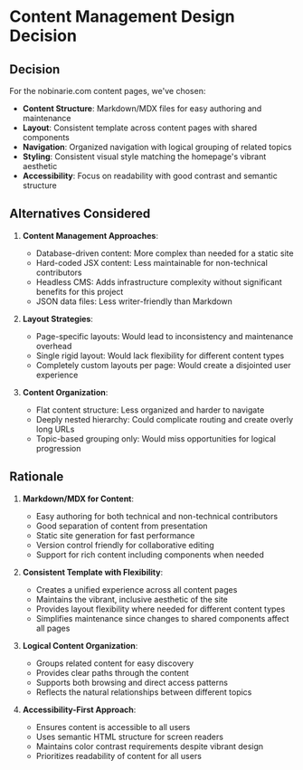 # Content Management Design Decision

## Decision

For the nobinarie.com content pages, we've chosen:

- **Content Structure**: Markdown/MDX files for easy authoring and maintenance
- **Layout**: Consistent template across content pages with shared components
- **Navigation**: Organized navigation with logical grouping of related topics
- **Styling**: Consistent visual style matching the homepage's vibrant aesthetic
- **Accessibility**: Focus on readability with good contrast and semantic structure

## Alternatives Considered

1. **Content Management Approaches**:
   - Database-driven content: More complex than needed for a static site
   - Hard-coded JSX content: Less maintainable for non-technical contributors
   - Headless CMS: Adds infrastructure complexity without significant benefits for this project
   - JSON data files: Less writer-friendly than Markdown

2. **Layout Strategies**:
   - Page-specific layouts: Would lead to inconsistency and maintenance overhead
   - Single rigid layout: Would lack flexibility for different content types
   - Completely custom layouts per page: Would create a disjointed user experience

3. **Content Organization**:
   - Flat content structure: Less organized and harder to navigate
   - Deeply nested hierarchy: Could complicate routing and create overly long URLs
   - Topic-based grouping only: Would miss opportunities for logical progression

## Rationale

1. **Markdown/MDX for Content**:
   - Easy authoring for both technical and non-technical contributors
   - Good separation of content from presentation
   - Static site generation for fast performance
   - Version control friendly for collaborative editing
   - Support for rich content including components when needed

2. **Consistent Template with Flexibility**:
   - Creates a unified experience across all content pages
   - Maintains the vibrant, inclusive aesthetic of the site
   - Provides layout flexibility where needed for different content types
   - Simplifies maintenance since changes to shared components affect all pages

3. **Logical Content Organization**:
   - Groups related content for easy discovery
   - Provides clear paths through the content
   - Supports both browsing and direct access patterns
   - Reflects the natural relationships between different topics

4. **Accessibility-First Approach**:
   - Ensures content is accessible to all users
   - Uses semantic HTML structure for screen readers
   - Maintains color contrast requirements despite vibrant design
   - Prioritizes readability of content for all users